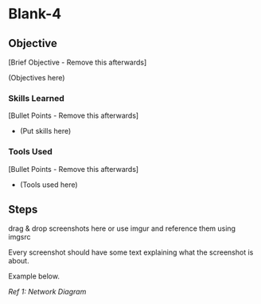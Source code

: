 # Blank-4

## Objective
[Brief Objective - Remove this afterwards]

(Objectives here)

### Skills Learned
[Bullet Points - Remove this afterwards]

- (Put skills here)

### Tools Used
[Bullet Points - Remove this afterwards]

- (Tools used here) 

## Steps
drag & drop screenshots here or use imgur and reference them using imgsrc

Every screenshot should have some text explaining what the screenshot is about.

Example below.

*Ref 1: Network Diagram*
